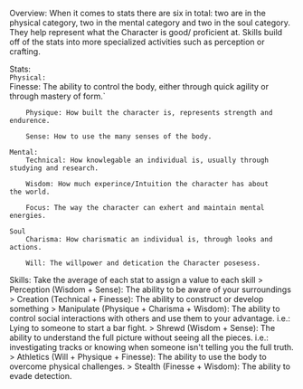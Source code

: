 Overview: When it comes to stats there are six in total: two are in the physical category, two in the mental category and two in the soul category. They help represent what the Character is good/ proficient at. Skills build off of the stats into more specialized activities such as perception or crafting.

Stats:        
	`Physical:`                                                         
	    Finesse: The ability to control the body, either through quick agility or through mastery of form.`
	    
		Physique: How built the character is, represents strength and            endurence. 

		Sense: How to use the many senses of the body.
		         
	Mental: 
		Technical: How knowlegable an individual is, usually through             studying and research.  
		
		Wisdom: How much experince/Intuition the character has about             the world.  

		Focus: The way the character can exhert and maintain mental energies.
	 
	Soul
		Charisma: How charismatic an individual is, through looks and            actions. 
		
		Will: The willpower and detication the Character posesess. 

Skills: Take the average of each stat to assign a value to each skill
	> Perception (Wisdom + Sense): The ability to be aware of your surroundings
	> Creation (Technical + Finesse): The ability to construct or develop something
	> Manipulate (Physique + Charisma + Wisdom): The ability to control social interactions with others and use them to your advantage. i.e.: Lying to someone to start a bar fight.
	> Shrewd (Wisdom + Sense): The ability to understand the full picture without seeing all the pieces. i.e.: investigating tracks or knowing when someone isn't telling you the full truth. 
	> Athletics (Will + Physique + Finesse): The ability to use the body to overcome physical challenges.
	> Stealth (Finesse + Wisdom): The ability to evade detection.
